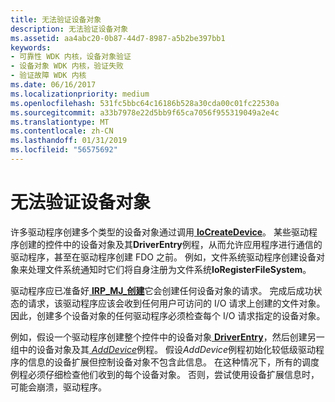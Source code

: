 ```yaml
---
title: 无法验证设备对象
description: 无法验证设备对象
ms.assetid: aa4abc20-0b87-44d7-8987-a5b2be397bb1
keywords:
- 可靠性 WDK 内核，设备对象验证
- 设备对象 WDK 内核，验证失败
- 验证故障 WDK 内核
ms.date: 06/16/2017
ms.localizationpriority: medium
ms.openlocfilehash: 531fc5bbc64c16186b528a30cda00c01fc22530a
ms.sourcegitcommit: a33b7978e22d5bb9f65ca7056f955319049a2e4c
ms.translationtype: MT
ms.contentlocale: zh-CN
ms.lasthandoff: 01/31/2019
ms.locfileid: "56575692"
---
```

# <a name="failure-to-validate-device-objects"></a>无法验证设备对象





许多驱动程序创建多个类型的设备对象通过调用[ **IoCreateDevice**](https://msdn.microsoft.com/library/windows/hardware/ff548397)。 某些驱动程序创建的控件中的设备对象及其**DriverEntry**例程，从而允许应用程序进行通信的驱动程序，甚至在驱动程序创建 FDO 之前。 例如，文件系统驱动程序创建设备对象来处理文件系统通知时它们将自身注册为文件系统**IoRegisterFileSystem**。

驱动程序应已准备好[ **IRP\_MJ\_创建**](https://msdn.microsoft.com/library/windows/hardware/ff550729)它会创建任何设备对象的请求。 完成后成功状态的请求，该驱动程序应该会收到任何用户可访问的 I/O 请求上创建的文件对象。 因此，创建多个设备对象的任何驱动程序必须检查每个 I/O 请求指定的设备对象。

例如，假设一个驱动程序创建整个控件中的设备对象[ **DriverEntry**](https://msdn.microsoft.com/library/windows/hardware/ff544113)，然后创建另一组中的设备对象及其[ *AddDevice*](https://msdn.microsoft.com/library/windows/hardware/ff540521)例程。 假设*AddDevice*例程初始化较低级驱动程序的信息的设备扩展但控制设备对象不包含此信息。 在这种情况下，所有的调度例程必须仔细检查他们收到的每个设备对象。 否则，尝试使用设备扩展信息时，可能会崩溃，驱动程序。

 

 





